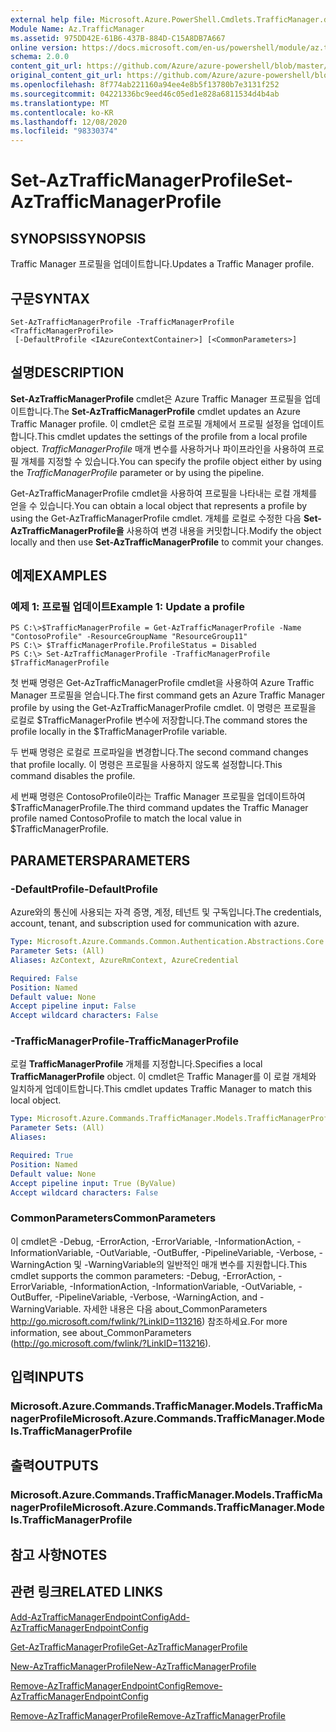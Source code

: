 ```yaml
---
external help file: Microsoft.Azure.PowerShell.Cmdlets.TrafficManager.dll-Help.xml
Module Name: Az.TrafficManager
ms.assetid: 975DD42E-61B6-437B-884D-C15A8DB7A667
online version: https://docs.microsoft.com/en-us/powershell/module/az.trafficmanager/set-aztrafficmanagerprofile
schema: 2.0.0
content_git_url: https://github.com/Azure/azure-powershell/blob/master/src/TrafficManager/TrafficManager/help/Set-AzTrafficManagerProfile.md
original_content_git_url: https://github.com/Azure/azure-powershell/blob/master/src/TrafficManager/TrafficManager/help/Set-AzTrafficManagerProfile.md
ms.openlocfilehash: 8f774ab221160a94ee4e8b5f13780b7e3131f252
ms.sourcegitcommit: 04221336bc9eed46c05ed1e828a6811534d4b4ab
ms.translationtype: MT
ms.contentlocale: ko-KR
ms.lasthandoff: 12/08/2020
ms.locfileid: "98330374"
---
```

# <span data-ttu-id="0a082-101">Set-AzTrafficManagerProfile</span><span class="sxs-lookup"><span data-stu-id="0a082-101">Set-AzTrafficManagerProfile</span></span>

## <span data-ttu-id="0a082-102">SYNOPSIS</span><span class="sxs-lookup"><span data-stu-id="0a082-102">SYNOPSIS</span></span>
<span data-ttu-id="0a082-103">Traffic Manager 프로필을 업데이트합니다.</span><span class="sxs-lookup"><span data-stu-id="0a082-103">Updates a Traffic Manager profile.</span></span>

## <span data-ttu-id="0a082-104">구문</span><span class="sxs-lookup"><span data-stu-id="0a082-104">SYNTAX</span></span>

```
Set-AzTrafficManagerProfile -TrafficManagerProfile <TrafficManagerProfile>
 [-DefaultProfile <IAzureContextContainer>] [<CommonParameters>]
```

## <span data-ttu-id="0a082-105">설명</span><span class="sxs-lookup"><span data-stu-id="0a082-105">DESCRIPTION</span></span>
<span data-ttu-id="0a082-106">**Set-AzTrafficManagerProfile** cmdlet은 Azure Traffic Manager 프로필을 업데이트합니다.</span><span class="sxs-lookup"><span data-stu-id="0a082-106">The **Set-AzTrafficManagerProfile** cmdlet updates an Azure Traffic Manager profile.</span></span>
<span data-ttu-id="0a082-107">이 cmdlet은 로컬 프로필 개체에서 프로필 설정을 업데이트합니다.</span><span class="sxs-lookup"><span data-stu-id="0a082-107">This cmdlet updates the settings of the profile from a local profile object.</span></span>
<span data-ttu-id="0a082-108">*TrafficManagerProfile* 매개 변수를 사용하거나 파이프라인을 사용하여 프로필 개체를 지정할 수 있습니다.</span><span class="sxs-lookup"><span data-stu-id="0a082-108">You can specify the profile object either by using the *TrafficManagerProfile* parameter or by using the pipeline.</span></span>

<span data-ttu-id="0a082-109">Get-AzTrafficManagerProfile cmdlet을 사용하여 프로필을 나타내는 로컬 개체를 얻을 수 있습니다.</span><span class="sxs-lookup"><span data-stu-id="0a082-109">You can obtain a local object that represents a profile by using the Get-AzTrafficManagerProfile cmdlet.</span></span>
<span data-ttu-id="0a082-110">개체를 로컬로 수정한 다음 **Set-AzTrafficManagerProfile을** 사용하여 변경 내용을 커밋합니다.</span><span class="sxs-lookup"><span data-stu-id="0a082-110">Modify the object locally and then use **Set-AzTrafficManagerProfile** to commit your changes.</span></span>

## <span data-ttu-id="0a082-111">예제</span><span class="sxs-lookup"><span data-stu-id="0a082-111">EXAMPLES</span></span>

### <span data-ttu-id="0a082-112">예제 1: 프로필 업데이트</span><span class="sxs-lookup"><span data-stu-id="0a082-112">Example 1: Update a profile</span></span>
```
PS C:\>$TrafficManagerProfile = Get-AzTrafficManagerProfile -Name "ContosoProfile" -ResourceGroupName "ResourceGroup11" 
PS C:\> $TrafficManagerProfile.ProfileStatus = Disabled
PS C:\> Set-AzTrafficManagerProfile -TrafficManagerProfile $TrafficManagerProfile
```

<span data-ttu-id="0a082-113">첫 번째 명령은 Get-AzTrafficManagerProfile cmdlet을 사용하여 Azure Traffic Manager 프로필을 얻습니다.</span><span class="sxs-lookup"><span data-stu-id="0a082-113">The first command gets an Azure Traffic Manager profile by using the Get-AzTrafficManagerProfile cmdlet.</span></span>
<span data-ttu-id="0a082-114">이 명령은 프로필을 로컬로 $TrafficManagerProfile 변수에 저장합니다.</span><span class="sxs-lookup"><span data-stu-id="0a082-114">The command stores the profile locally in the $TrafficManagerProfile variable.</span></span>

<span data-ttu-id="0a082-115">두 번째 명령은 로컬로 프로파일을 변경합니다.</span><span class="sxs-lookup"><span data-stu-id="0a082-115">The second command changes that profile locally.</span></span>
<span data-ttu-id="0a082-116">이 명령은 프로필을 사용하지 않도록 설정합니다.</span><span class="sxs-lookup"><span data-stu-id="0a082-116">This command disables the profile.</span></span>

<span data-ttu-id="0a082-117">세 번째 명령은 ContosoProfile이라는 Traffic Manager 프로필을 업데이트하여 $TrafficManagerProfile.</span><span class="sxs-lookup"><span data-stu-id="0a082-117">The third command updates the Traffic Manager profile named ContosoProfile to match the local value in $TrafficManagerProfile.</span></span>

## <span data-ttu-id="0a082-118">PARAMETERS</span><span class="sxs-lookup"><span data-stu-id="0a082-118">PARAMETERS</span></span>

### <span data-ttu-id="0a082-119">-DefaultProfile</span><span class="sxs-lookup"><span data-stu-id="0a082-119">-DefaultProfile</span></span>
<span data-ttu-id="0a082-120">Azure와의 통신에 사용되는 자격 증명, 계정, 테넌트 및 구독입니다.</span><span class="sxs-lookup"><span data-stu-id="0a082-120">The credentials, account, tenant, and subscription used for communication with azure.</span></span>

```yaml
Type: Microsoft.Azure.Commands.Common.Authentication.Abstractions.Core.IAzureContextContainer
Parameter Sets: (All)
Aliases: AzContext, AzureRmContext, AzureCredential

Required: False
Position: Named
Default value: None
Accept pipeline input: False
Accept wildcard characters: False
```

### <span data-ttu-id="0a082-121">-TrafficManagerProfile</span><span class="sxs-lookup"><span data-stu-id="0a082-121">-TrafficManagerProfile</span></span>
<span data-ttu-id="0a082-122">로컬 **TrafficManagerProfile** 개체를 지정합니다.</span><span class="sxs-lookup"><span data-stu-id="0a082-122">Specifies a local **TrafficManagerProfile** object.</span></span>
<span data-ttu-id="0a082-123">이 cmdlet은 Traffic Manager를 이 로컬 개체와 일치하게 업데이트합니다.</span><span class="sxs-lookup"><span data-stu-id="0a082-123">This cmdlet updates Traffic Manager to match this local object.</span></span>

```yaml
Type: Microsoft.Azure.Commands.TrafficManager.Models.TrafficManagerProfile
Parameter Sets: (All)
Aliases:

Required: True
Position: Named
Default value: None
Accept pipeline input: True (ByValue)
Accept wildcard characters: False
```

### <span data-ttu-id="0a082-124">CommonParameters</span><span class="sxs-lookup"><span data-stu-id="0a082-124">CommonParameters</span></span>
<span data-ttu-id="0a082-125">이 cmdlet은 -Debug, -ErrorAction, -ErrorVariable, -InformationAction, -InformationVariable, -OutVariable, -OutBuffer, -PipelineVariable, -Verbose, -WarningAction 및 -WarningVariable의 일반적인 매개 변수를 지원합니다.</span><span class="sxs-lookup"><span data-stu-id="0a082-125">This cmdlet supports the common parameters: -Debug, -ErrorAction, -ErrorVariable, -InformationAction, -InformationVariable, -OutVariable, -OutBuffer, -PipelineVariable, -Verbose, -WarningAction, and -WarningVariable.</span></span> <span data-ttu-id="0a082-126">자세한 내용은 다음 about_CommonParameters http://go.microsoft.com/fwlink/?LinkID=113216) 참조하세요.</span><span class="sxs-lookup"><span data-stu-id="0a082-126">For more information, see about_CommonParameters (http://go.microsoft.com/fwlink/?LinkID=113216).</span></span>

## <span data-ttu-id="0a082-127">입력</span><span class="sxs-lookup"><span data-stu-id="0a082-127">INPUTS</span></span>

### <span data-ttu-id="0a082-128">Microsoft.Azure.Commands.TrafficManager.Models.TrafficManagerProfile</span><span class="sxs-lookup"><span data-stu-id="0a082-128">Microsoft.Azure.Commands.TrafficManager.Models.TrafficManagerProfile</span></span>

## <span data-ttu-id="0a082-129">출력</span><span class="sxs-lookup"><span data-stu-id="0a082-129">OUTPUTS</span></span>

### <span data-ttu-id="0a082-130">Microsoft.Azure.Commands.TrafficManager.Models.TrafficManagerProfile</span><span class="sxs-lookup"><span data-stu-id="0a082-130">Microsoft.Azure.Commands.TrafficManager.Models.TrafficManagerProfile</span></span>

## <span data-ttu-id="0a082-131">참고 사항</span><span class="sxs-lookup"><span data-stu-id="0a082-131">NOTES</span></span>

## <span data-ttu-id="0a082-132">관련 링크</span><span class="sxs-lookup"><span data-stu-id="0a082-132">RELATED LINKS</span></span>

[<span data-ttu-id="0a082-133">Add-AzTrafficManagerEndpointConfig</span><span class="sxs-lookup"><span data-stu-id="0a082-133">Add-AzTrafficManagerEndpointConfig</span></span>](./Add-AzTrafficManagerEndpointConfig.md)

[<span data-ttu-id="0a082-134">Get-AzTrafficManagerProfile</span><span class="sxs-lookup"><span data-stu-id="0a082-134">Get-AzTrafficManagerProfile</span></span>](./Get-AzTrafficManagerProfile.md)

[<span data-ttu-id="0a082-135">New-AzTrafficManagerProfile</span><span class="sxs-lookup"><span data-stu-id="0a082-135">New-AzTrafficManagerProfile</span></span>](./New-AzTrafficManagerProfile.md)

[<span data-ttu-id="0a082-136">Remove-AzTrafficManagerEndpointConfig</span><span class="sxs-lookup"><span data-stu-id="0a082-136">Remove-AzTrafficManagerEndpointConfig</span></span>](./Remove-AzTrafficManagerEndpointConfig.md)

[<span data-ttu-id="0a082-137">Remove-AzTrafficManagerProfile</span><span class="sxs-lookup"><span data-stu-id="0a082-137">Remove-AzTrafficManagerProfile</span></span>](./Remove-AzTrafficManagerProfile.md)



